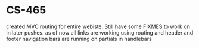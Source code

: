 # CS-465
created MVC routing for entire webiste. Still have some  FIXMES to work on in later pushes. 
as of now all links are working using routing and header and footer navigation bars are running on partials in handlebars
